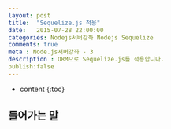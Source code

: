 ```yaml
---
layout: post
title:  "Sequelize.js 적용"
date:   2015-07-28 22:00:00
categories: Nodejs서버강좌 Nodejs Sequelize
comments: true
meta : Node.js서버강좌 - 3
description : ORM으로 Sequelize.js를 적용합니다.
publish:false
---
```


* content
{:toc}

## 들어가는 말